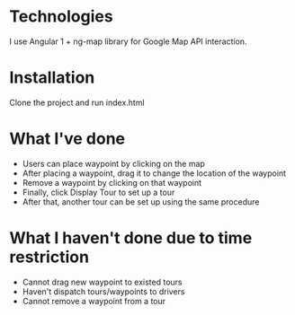 # Technologies

I use Angular 1 + ng-map library for Google Map API interaction.

# Installation

Clone the project and run index.html

# What I've done

+ Users can place waypoint by clicking on the map
+ After placing a waypoint, drag it to change the location of the waypoint
+ Remove a waypoint by clicking on that waypoint
+ Finally, click Display Tour to set up a tour
+ After that, another tour can be set up using the same procedure

# What I haven't done due to time restriction

+ Cannot drag new waypoint to existed tours
+ Haven't dispatch tours/waypoints to drivers
+ Cannot remove a waypoint from a tour

